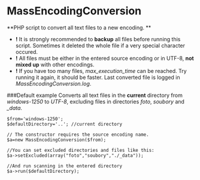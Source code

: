 MassEncodingConversion
======================

**PHP script to convert all text files to a new encoding. **

* **!** It is strongly recommended to **backup** all files before running this script. Sometimes it deleted the whole file if a very special character occured. 
* **!** All files must be either in the entered source encoding or in UTF-8, **not mixed up** with other encodings. 
* **!** If you have too many files, *max_execution_time* can be reached. Try running it again, it should be faster. Last converted file is logged in *MassEncodingConversion.log*. 

###Default example
Converts all text files in the **current** directory from *windows-1250* 
to *UTF-8*, excluding files in directories *foto*, *soubory* and *_data*. 
```
$from='windows-1250';
$defaultDirectory='..'; //current directory

// The constructor requires the source encoding name. 
$a=new MassEncodingConversion($from); 

//You can set excluded directories and files like this:
$a->setExcluded(array("foto","soubory","./_data")); 

//And run scanning in the entered directory
$a->run($defaultDirectory);
```
